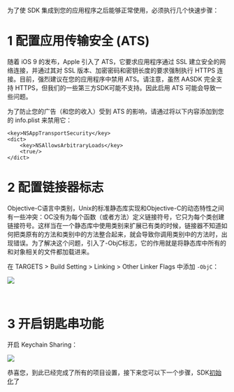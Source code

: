 为了使 SDK 集成到您的应用程序之后能够正常使用，必须执行几个快速步骤：

# 1 配置应用传输安全 (ATS)

随着 iOS 9 的发布，Apple 引入了 ATS，它要求应用程序通过 SSL 建立安全的网络连接，并通过其对 SSL 版本、加密密码和密钥长度的要求强制执行 HTTPS 连接。目前，强烈建议在您的应用程序中禁用 ATS。请注意，虽然 AASDK 完全支持 HTTPS，但我们的一些第三方SDK可能不支持。因此启用 ATS 可能会导致一些问题。

为了防止您的广告（和您的收入）受到 ATS 的影响，请通过将以下内容添加到您的 info.plist 来禁用它：

```
<key>NSAppTransportSecurity</key>
<dict>
    <key>NSAllowsArbitraryLoads</key>
    <true/>
</dict>
```

# 2 配置链接器标志

Objective-C语言中类别，Unix的标准静态库实现和Objective-C的动态特性之间有一些冲突：OC没有为每个函数（或者方法）定义链接符号，它只为每个类创建链接符号。这样当在一个静态库中使用类别来扩展已有类的时候，链接器不知道如何把类原有的方法和类别中的方法整合起来，就会导致你调用类别中的方法时，出现错误。为了解决这个问题，引入了-ObjC标志，它的作用就是将静态库中所有的和对象相关的文件都加载进来。

在 TARGETS > Build Setting > Linking > Other Linker Flags 中添加 `-ObjC`：

![](http://doc.gamehaus.com/uploads/201807/5b3c85c61e5f1_5b3c85c6.png)

<br>

# 3 开启钥匙串功能

开启 Keychain Sharing：

![](http://doc.gamehaus.com/uploads/201807/5b3c860d2db60_5b3c860d.jpeg)


恭喜您，到此已经完成了所有的项目设置，接下来您可以下一个步骤，SDK[初始化](/tasdk/ios/ios_init)了


